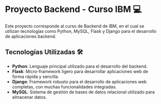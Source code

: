 # Proyecto Backend - Curso IBM 💻

Este proyecto corresponde al curso de Backend de IBM, en el cual se utilizan tecnologías como Python, MySQL, Flask y Django para el desarrollo de aplicaciones backend.

## Tecnologías Utilizadas 🛠️

- **Python**: Lenguaje principal utilizado para el desarrollo del backend.
- **Flask**: Micro-framework ligero para desarrollar aplicaciones web de forma rápida y sencilla.
- **Django**: Framework robusto para el desarrollo de aplicaciones web completas, con muchas funcionalidades integradas.
- **MySQL**: Sistema de gestión de bases de datos relacional utilizado para almacenar datos.
